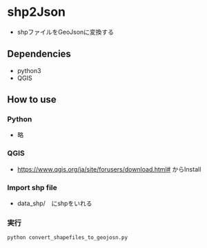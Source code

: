 # shp2Json
- shpファイルをGeoJsonに変換する

## Dependencies
- python3
- QGIS

## How to use
### Python
- 略

### QGIS
- https://www.qgis.org/ja/site/forusers/download.html# からInstall

### Import shp file
- data_shp/　にshpをいれる

### 実行
`python convert_shapefiles_to_geojosn.py`
